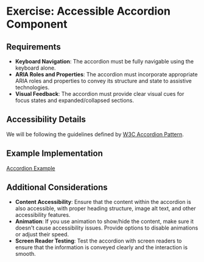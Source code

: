 # Exercise: Accessible Accordion Component

## Requirements

- **Keyboard Navigation**: The accordion must be fully navigable using the keyboard alone.
- **ARIA Roles and Properties**: The accordion must incorporate appropriate ARIA roles and properties to convey its structure and state to assistive technologies.
- **Visual Feedback**: The accordion must provide clear visual cues for focus states and expanded/collapsed sections.

## Accessibility Details

We will be following the guidelines defined by [W3C Accordion Pattern](https://www.w3.org/WAI/ARIA/apg/patterns/accordion/).

## Example Implementation

[Accordion Example](https://www.w3.org/WAI/ARIA/apg/patterns/accordion/examples/accordion/)

## Additional Considerations

- **Content Accessibility**: Ensure that the content within the accordion is also accessible, with proper heading structure, image alt text, and other accessibility features.
- **Animation**: If you use animation to show/hide the content, make sure it doesn't cause accessibility issues. Provide options to disable animations or adjust their speed.
- **Screen Reader Testing**: Test the accordion with screen readers to ensure that the information is conveyed clearly and the interaction is smooth.